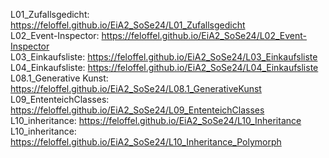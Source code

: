 L01_Zufallsgedicht: https://feloffel.github.io/EiA2_SoSe24/L01_Zufallsgedicht <br>
L02_Event-Inspector: <link>https://feloffel.github.io/EiA2_SoSe24/L02_Event-Inspector</link> <br>
L03_Einkaufsliste: <link>https://feloffel.github.io/EiA2_SoSe24/L03_Einkaufsliste</link> <br>
L04_Einkaufsliste: <link>https://feloffel.github.io/EiA2_SoSe24/L04_Einkaufsliste</link> <br>
L08.1_Generative Kunst: <link>https://feloffel.github.io/EiA2_SoSe24/L08.1_GenerativeKunst</link> <br>
L09_EntenteichClasses: <link>https://feloffel.github.io/EiA2_SoSe24/L09_EntenteichClasses</link> <br>
L10_inheritance: https://feloffel.github.io/EiA2_SoSe24/L10_Inheritance <br>
L10_inheritance: https://feloffel.github.io/EiA2_SoSe24/L10_Inheritance_Polymorph
